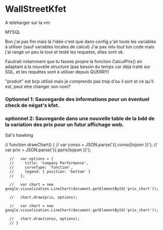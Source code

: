 # WallStreetKfet

A teleharger sur la vm:

MYSQL



Bon j'ai pas fini mais là l'idée c'est que dans config y'ait toute les variables à utiliser (sauf variables locales de calcul)
J'ai pas relu tout ton code mais j'ai rangé un peu le tout et testé les requetes, elles sont ok.

Faudrait notamment que tu fasses propre la fonction CalculPrix() en adaptant à la nouvelle structure (pas besoin du temps car déjà traité sur SQL, et les requêtes sont à utiliser depuis QUERRY)

"produit" est bcp utilisé mais je comprends pas trop d'ou il sort et ce qu'il est, peut etre changer son nom?


### Optionnel 1: Sauvegarde des informations pour un éventuel check de négat's kfet.

### optionnel 2: Sauvegarde dans une nouvelle table de la bdd de la variation des prix pour un futur affichage web.

Sal's hawking



// function drawChart() {
      //   var conso = JSON.parse('{{ conso|tojson }}');
		    // var prix = JSON.parse('{{ pprix|tojson }}');

      //   var options = {
      //     title: 'Company Performance',
      //     curveType: 'function',
      //     legend: { position: 'bottom' }
      //   };

      //   var chart = new google.visualization.LineChart(document.getElementById('prix_chart'));

      //   chart.draw(prix, options);

      //   var chart = new google.visualization.LineChart(document.getElementById('prix_chart'));

      //   chart.draw(conso, options);
      // }